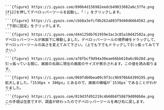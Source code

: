 ````{card} 画面幅を調べる方法
```{figure} https://i.gyazo.com/890b4d156982eedcb49033082a6c37fe.png
[F12]を押してデベロッパーツールを起動し、「︙」をクリックします。
```
```{figure} https://i.gyazo.com/cbb8a3efcf8b262a803f9d40d6664582.png
「下部に固定」をクリックします。
```
```{figure} https://i.gyazo.com/d441250b761959e3ac3c85a10d42502a.png
デベロッパーツールが画面下に移動しました。デベロッパーツールの境界線をドラッグして、デベロッパーツールの高さを変えてみて下さい。（上でも下でもドラッグして引っ張ってみて下さい。）
```
```{figure} https://i.gyazo.com/a78fbcf9d94a30eae66bb610a6c0b28d.png
引っ張っている間に、画面の右肩に現在の画面のサイズが表示されます。この値を読み取ります。
```
```{figure} https://i.gyazo.com/069fd60bea09c9f3cc9b970b64399195.png
拡大しました。「1536px × 380px」とあるので、画面の横幅が`1536px`であることがわかりました。
```
```{figure} https://i.gyazo.com/019d3fd91219c4b60b8f50879d098b8e.png
この手順は任意ですが、調査が終わったのでデベロッパーツールを再び右に戻します。
```
````
